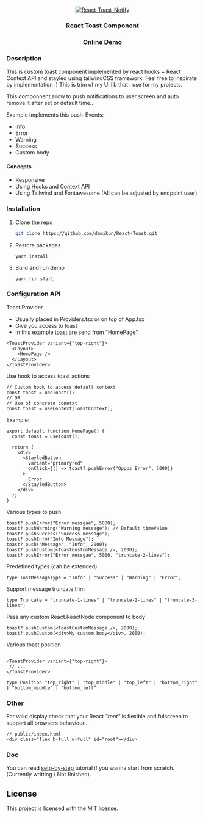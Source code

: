 <br />
<p align="center">
  <a href="https://github.com/damikun/React-Toast">
  <img src="images/toast.gif" alt="React-Toast-Notify" >
  </a>

  <h3 align="center">React Toast Component</h3>
   <h3 align="center">
    <a href="https://damikun.github.io/React-Toast/">Online Demo</a>
  </h3>
</p>

### Description

This is custom toast component implemented by react hooks + React Context API and stayled using tailwindCSS framework. Feel free to inspirate by implementation :) This is trim of my UI lib that i use for my projects.

This componnent allow to push notifications to user screen and auto remove it after set or default time..

Example implements this push-Events:

- Info
- Error
- Warning
- Success
- Custom body

#### Concepts

- Responsive
- Using Hooks and Context API
- Using Tailwind and Fontawesome
  (All can be adjusted by endpoint user)

### Installation

1. Clone the repo
   ```sh
   git clone https://github.com/damikun/React-Toast.git
   ```
2. Restore packages
   ```
   yarn install
   ```
3. Build and run demo
   ```
   yarn run start
   ```

<!-- USAGE EXAMPLES -->

### Configuration API

Toast Provider

- Usually placed in Providers.tsx or on top of App.tsx
- Give you access to toast
- In this example toast are send from "HomePage"

```tsx
<ToastProvider variant={"top-right"}>
  <Layout>
    <HomePage />
  </Layout>
</ToastProvider>
```

Use hook to access toast actions

```tsx
// Custom hook to access default context
const toast = useToast();
// OR
// Use of concrete conetxt
const toast = useContext(ToastContext);
```

Example:

```tsx
export default function HomePage() {
  const toast = useToast();

  return (
    <div>
      <StayledButton
        variant="primaryred"
        onClick={() => toast?.pushError("Oppps Error", 5000)}
      >
        Error
      </StayledButton>
    </div>
  );
}
```

Various types to push

```tsx
toast?.pushError("Error messgae", 5000);
toast?.pushWarning("Warning message"); // Default timeValue
toast?.pushSuccess("Success message");
toast?.pushInfo("Info Message");
toast?.push("Message", "Info", 2000);
toast?.pushCustom(<ToastCustomMessage />, 2000);
toast?.pushError("Error messgae", 5000, "truncate-2-lines");
```

Predefined types (can be extended)

```tsx
type TostMessageType = "Info" | "Success" | "Warning" | "Error";
```

Support message truncate trim

```tsx
type Truncate = "truncate-1-lines" | "truncate-2-lines" | "truncate-3-lines";
```

Pass any custom React.ReactNode component to body

```tsx
toast?.pushCustom(<ToastCustomMessage />, 2000);
toast?.pushCustom(<div>My custom body</div>, 2000);
```

Various toast position

```tsx

<ToastProvider variant={"top-right"}>
 // ...
</ToastProvider>

type Position "top_right" | "top_middle" | "top_left" | "bottom_right" | "bottom_middle" | "bottom_left"
```

### Other

For valid display check that your React _"root"_ is flexible and fulscreen to support all browsers behaviour...

```
// public/index.html
<div class="flex h-full w-full" id="root"></div>
```

### Doc

You can read [setp-by-step]("./Step-By-Step.md") tutorial if you wanna start from scratch. (Currently writting / Not finished).

## License

This project is licensed with the [MIT license](LICENSE).
